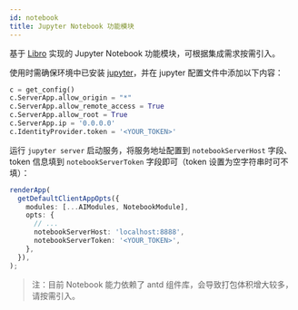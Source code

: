 ```yaml
---
id: notebook
title: Jupyter Notebook 功能模块
---
```


基于 [Libro](https://github.com/difizen/libro) 实现的 Jupyter Notebook 功能模块，可根据集成需求按需引入。

使用时需确保环境中已安装 [jupyter](https://jupyter.org/)，并在 jupyter 配置文件中添加以下内容：

```python
c = get_config()
c.ServerApp.allow_origin = "*"
c.ServerApp.allow_remote_access = True
c.ServerApp.allow_root = True
c.ServerApp.ip = '0.0.0.0'
c.IdentityProvider.token = '<YOUR_TOKEN>'
```

运行 `jupyter server` 启动服务，将服务地址配置到 `notebookServerHost` 字段、token 信息填到 `notebookServerToken` 字段即可（token 设置为空字符串时可不填）：

```typescript
renderApp(
  getDefaultClientAppOpts({
    modules: [...AIModules, NotebookModule],
    opts: {
      // ...
      notebookServerHost: 'localhost:8888',
      notebookServerToken: '<YOUR_TOKEN>',
    },
  }),
);
```

> 注：目前 Notebook 能力依赖了 antd 组件库，会导致打包体积增大较多，请按需引入。
